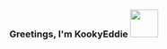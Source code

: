 ### Greetings, I'm KookyEddie  <img src="https://media.giphy.com/media/MpzeCDjDDovVAXF0cI/giphy.gif" width="50">


